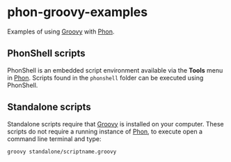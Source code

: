 # phon-groovy-examples

Examples of using [Groovy](http://www.groovy-lang.org/) with [Phon](https://github.com/phon-ca/phon).

## PhonShell scripts

PhonShell is an embedded script environment available via the <b>Tools</b> menu in [Phon](https://github.com/phon-ca/phon). Scripts 
found in the `phonshell` folder can be executed using PhonShell.

## Standalone scripts

Standalone scripts require that [Groovy](http://www.groovy-lang.org/) is installed on your computer.  These scripts do not require
a running instance of [Phon](https://github.com/phon-ca/phon), to execute open a command line terminal and type:

```
groovy standalone/scriptname.groovy
```
